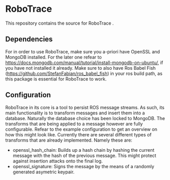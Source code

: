# RoboTrace
This repository contains the source for RoboTrace .

## Dependencies
For in order to use RoboTrace, make sure you a-priori have OpenSSL and MongoDB installed. For the later one refear to https://docs.mongodb.com/manual/tutorial/install-mongodb-on-ubuntu/, if you have not installed it already. Make sure to also have Ros Babel Fish (https://github.com/StefanFabian/ros_babel_fish) in your ros build path, as this package is essential for RoboTrace to work.

## Configuration
RoboTrace in its core is a tool to persist ROS message streams. As such, its main functionality is to transform messages and insert them into a database. Naturally the database choice has been locked to MongoDB. The transforms that are being applied to a message however are fully configurable. Refear to the example configuration to get an overview on how this might look like. Currently there are several different types of transforms that are already implemented. Namely these are:

 - openssl_hash_chain: Builds up a hash chain by hashing the current message with the hash of the previous message. This might protect against insertion attacks onto the final log.
 - openssl_signature: Signs the message by the means of a randomly generated asymetric keypair. 
